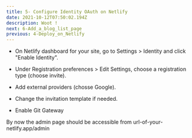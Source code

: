```yaml
---
title: 5- Configure Identity OAuth on Netlify
date: 2021-10-12T07:50:02.194Z
description: Woot !
next: 6-Add_a_blog_list_page
previous: 4-Deploy_on_Netlify
---
```


- On Netlify dashboard for your site, go to Settings > Identity and click "Enable Identity".

- Under Registration preferences > Edit Settings, choose a registration type (choose invite).

- Add external providers (chosse Google).

- Change the invitation template if needed.

- Enable Git Gateway

By now the admin page should be accessible from url-of-your-netlify.app/admin
